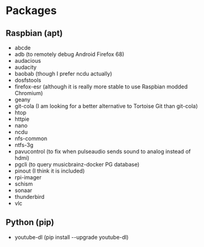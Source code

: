 Packages
========

Raspbian (apt)
--------

- abcde
- adb (to remotely debug Android Firefox 68)
- audacious
- audacity
- baobab (though I prefer ncdu actually)
- dosfstools
- firefox-esr (although it is really more stable to use Raspbian modded Chromium)
- geany
- git-cola (I am looking for a better alternative to Tortoise Git than git-cola)
- htop
- httpie
- nano
- ncdu
- nfs-common
- ntfs-3g
- pavucontrol (to fix when pulseaudio sends sound to analog instead of hdmi)
- pgcli (to query musicbrainz-docker PG database)
- pinout (I think it is included)
- rpi-imager
- schism
- sonaar
- thunderbird
- vlc

Python (pip)
------

- youtube-dl (pip install --upgrade youtube-dl)

